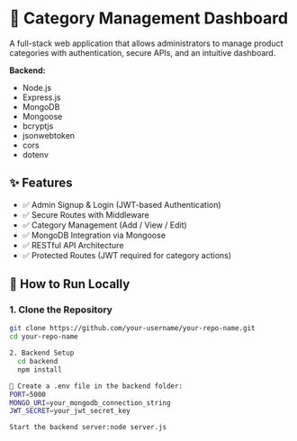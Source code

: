 # 🛒 Category Management Dashboard

A full-stack web application that allows administrators to manage product categories with authentication, secure APIs, and an intuitive dashboard.

**Backend:**

- Node.js
- Express.js
- MongoDB
- Mongoose
- bcryptjs
- jsonwebtoken
- cors
- dotenv

## ✨ Features

- ✅ Admin Signup & Login (JWT-based Authentication)
- ✅ Secure Routes with Middleware
- ✅ Category Management (Add / View / Edit)
- ✅ MongoDB Integration via Mongoose
- ✅ RESTful API Architecture
- ✅ Protected Routes (JWT required for category actions)

## 🚀 How to Run Locally

### 1. Clone the Repository

```bash
git clone https://github.com/your-username/your-repo-name.git
cd your-repo-name

2. Backend Setup
  cd backend
  npm install

🔑 Create a .env file in the backend folder:
PORT=5000
MONGO_URI=your_mongodb_connection_string
JWT_SECRET=your_jwt_secret_key

Start the backend server:node server.js
```
